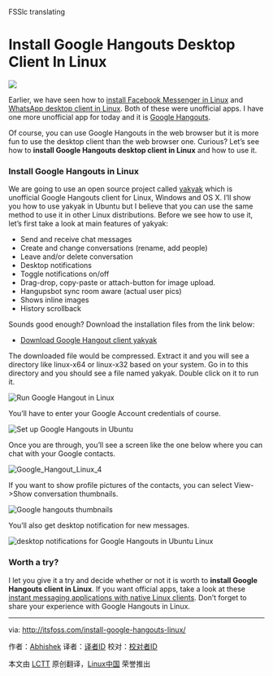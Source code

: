 FSSlc translating

Install Google Hangouts Desktop Client In Linux
================================================================================
![](http://itsfoss.itsfoss.netdna-cdn.com/wp-content/uploads/2015/07/google-hangouts-header-664x374.jpg)

Earlier, we have seen how to [install Facebook Messenger in Linux][1] and [WhatsApp desktop client in Linux][2]. Both of these were unofficial apps. I have one more unofficial app for today and it is [Google Hangouts][3].

Of course, you can use Google Hangouts in the web browser but it is more fun to use the desktop client than the web browser one. Curious? Let’s see how to **install Google Hangouts desktop client in Linux** and how to use it.

### Install Google Hangouts in Linux ###

We are going to use an open source project called [yakyak][4] which is unofficial Google Hangouts client for Linux, Windows and OS X. I’ll show you how to use yakyak in Ubuntu but I believe that you can use the same method to use it in other Linux distributions. Before we see how to use it, let’s first take a look at main features of yakyak:

- Send and receive chat messages
- Create and change conversations (rename, add people)
- Leave and/or delete conversation
- Desktop notifications
- Toggle notifications on/off
- Drag-drop, copy-paste or attach-button for image upload.
- Hangupsbot sync room aware (actual user pics)
- Shows inline images
- History scrollback

Sounds good enough? Download the installation files from the link below:

- [Download Google Hangout client yakyak][5]

The downloaded file would be compressed. Extract it and you will see a directory like linux-x64 or linux-x32 based on your system. Go in to this directory and you should see a file named yakyak. Double click on it to run it.

![Run Google Hangout in Linux](http://itsfoss.itsfoss.netdna-cdn.com/wp-content/uploads/2015/07/Google_Hangout_Linux_3.jpeg)

You’ll have to enter your Google Account credentials of course.

![Set up Google Hangouts in Ubuntu](http://itsfoss.itsfoss.netdna-cdn.com/wp-content/uploads/2015/07/Google_Hangout_Linux_2.jpeg)

Once you are through, you’ll see a screen like the one below where you can chat with your Google contacts.

![Google_Hangout_Linux_4](http://itsfoss.itsfoss.netdna-cdn.com/wp-content/uploads/2015/07/Google_Hangout_Linux_4.jpeg)

If you want to show profile pictures of the contacts, you can select View->Show conversation thumbnails.

![Google hangouts thumbnails](http://itsfoss.itsfoss.netdna-cdn.com/wp-content/uploads/2015/07/Google_Hangout_Linux_5.jpeg)

You’ll also get desktop notification for new messages.

![desktop notifications for Google Hangouts in Ubuntu Linux](http://itsfoss.itsfoss.netdna-cdn.com/wp-content/uploads/2015/07/Google_Hangout_Linux_1.jpeg)

### Worth a try? ###

I let you give it a try and decide whether or not it is worth to **install Google Hangouts client in Linux**. If you want official apps, take a look at these [instant messaging applications with native Linux clients][6]. Don’t forget to share your experience with Google Hangouts in Linux.

--------------------------------------------------------------------------------

via: http://itsfoss.com/install-google-hangouts-linux/

作者：[Abhishek][a]
译者：[译者ID](https://github.com/译者ID)
校对：[校对者ID](https://github.com/校对者ID)

本文由 [LCTT](https://github.com/LCTT/TranslateProject) 原创翻译，[Linux中国](https://linux.cn/) 荣誉推出

[a]:http://itsfoss.com/author/abhishek/
[1]:http://itsfoss.com/facebook-messenger-linux/
[2]:http://itsfoss.com/whatsapp-linux-desktop/
[3]:http://www.google.com/+/learnmore/hangouts/
[4]:https://github.com/yakyak/yakyak
[5]:https://github.com/yakyak/yakyak
[6]:http://itsfoss.com/best-messaging-apps-linux/

